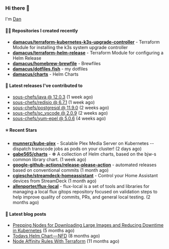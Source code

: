 

### Hi there 👋

I'm [Dan](https://medium.com/@dan.m.webb)

#### 👨‍💻 Repositories I created recently
- **[damacus/terraform-kubernetes-k3s-upgrade-controller](https://github.com/damacus/terraform-kubernetes-k3s-upgrade-controller)** - Terraform Module for installing the k3s system upgrade controller
- **[damacus/terraform-helm-release](https://github.com/damacus/terraform-helm-release)** - Terraform Module for configuring a Helm Release
- **[damacus/homebrew-brewfile](https://github.com/damacus/homebrew-brewfile)** - Brewfiles
- **[damacus/dotfiles.fish](https://github.com/damacus/dotfiles.fish)** - my dotfiles
- **[damacus/charts](https://github.com/damacus/charts)** - Helm Charts

#### 🚀 Latest releases I've contributed to


- [sous-chefs/java @ 12.0.3](https://github.com/sous-chefs/java/releases/tag/12.0.3) (1 week ago)
- [sous-chefs/redisio @ 6.7.1](https://github.com/sous-chefs/redisio/releases/tag/6.7.1) (1 week ago)
- [sous-chefs/postgresql @ 11.9.0](https://github.com/sous-chefs/postgresql/releases/tag/11.9.0) (2 weeks ago)
- [sous-chefs/sc_vscode @ 2.0.9](https://github.com/sous-chefs/sc_vscode/releases/tag/2.0.9) (2 weeks ago)
- [sous-chefs/yum-epel @ 5.0.6](https://github.com/sous-chefs/yum-epel/releases/tag/5.0.6) (4 weeks ago)

#### ⭐ Recent Stars


- **[munnerz/kube-plex](https://github.com/munnerz/kube-plex)** - Scalable Plex Media Server on Kubernetes -- dispatch transcode jobs as pods on your cluster! (2 days ago)
- **[gabe565/charts](https://github.com/gabe565/charts)** - ☸️ A collection of Helm charts, based on the bjw-s common library chart. (1 week ago)
- **[google-github-actions/release-please-action](https://github.com/google-github-actions/release-please-action)** - automated releases based on conventional commits (1 month ago)
- **[cgiesche/streamdeck-homeassistant](https://github.com/cgiesche/streamdeck-homeassistant)** - Control your Home Assistant devices from StreamDeck (1 month ago)
- **[allenporter/flux-local](https://github.com/allenporter/flux-local)** - flux-local is a set of tools and libraries for managing a local flux gitops repository focused on validation steps to help improve quality of commits, PRs, and general local testing.  (2 months ago)

#### 📄 Latest blog posts
- [Prepping Nodes for Downloading Large Images and Reducing Downtime in Kubernetes](https://medium.com/@dan.m.webb/prepping-nodes-for-downloading-large-images-and-reducing-downtime-in-kubernetes-551ead53f0?source=rss-bbba9c670f6e------2) (5 months ago)
- [Todays Helm Chart — NFD](https://medium.com/@dan.m.webb/todays-helm-chart-nfd-efe64f156edd?source=rss-bbba9c670f6e------2) (8 months ago)
- [Node Affinity Rules With Terraform](https://awstip.com/node-affinity-rules-with-terraform-a0766e0bb1da?source=rss-bbba9c670f6e------2) (11 months ago)
